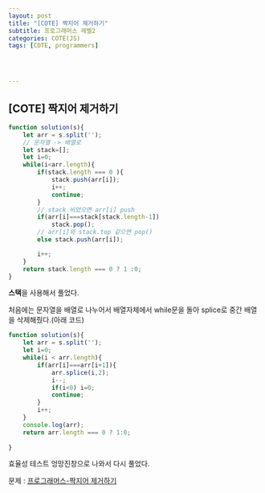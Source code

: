 ```yaml
---
layout: post
title: "[COTE] 짝지어 제거하기"
subtitle: 프로그래머스 레벨2
categories: COTE(JS)
tags: [COTE, programmers]




---
```




## [COTE] 짝지어 제거하기

```javascript
function solution(s){
    let arr = s.split('');
    // 문자열 -> 배열로
    let stack=[];
    let i=0;
    while(i<arr.length){
        if(stack.length === 0 ){
            stack.push(arr[i]);
            i++;
            continue;
        }
        // stack 비었으면 arr[i] push
        if(arr[i]===stack[stack.length-1])
            stack.pop();
        // arr[i]와 stack.top 같으면 pop()
        else stack.push(arr[i]);

        i++;
    }
    return stack.length === 0 ? 1 :0;
}
```

**스택**을 사용해서 풀었다.

처음에는 문자열을 배열로 나누어서 배열자체에서 while문을 돌아 splice로 중간 배열을 삭제해줬다.(아래 코드)

```javascript
function solution(s){
    let arr = s.split('');
    let i=0;
    while(i < arr.length){
        if(arr[i]===arr[i+1]){
            arr.splice(i,2);
            i--;
            if(i<0) i=0;
            continue;
        }
        i++;
    }
    console.log(arr);
    return arr.length === 0 ? 1:0;
    
}
```

효율성 테스트 엉망진창으로 나와서 다시 풀었다.



문제 : [프로그래머스-짝지어 제거하기](https://programmers.co.kr/learn/courses/30/lessons/12973)
